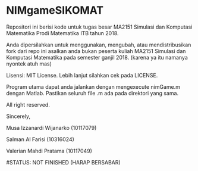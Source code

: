 # NIMgameSIKOMAT
Repositori ini berisi kode untuk tugas besar MA2151 Simulasi dan Komputasi Matematika Prodi Matematika ITB tahun 2018.

Anda dipersilahkan untuk menggunakan, mengubah, atau mendistribusikan fork dari repo ini asalkan anda bukan peserta kuliah MA2151 Simulasi dan Komputasi Matematika pada semester ganjil 2018. (karena ya itu namanya nyontek atuh mas)

Lisensi: MIT License. Lebih lanjut silahkan cek pada LICENSE.

Program utama dapat anda jalankan dengan mengexecute nimGame.m dengan Matlab. Pastikan seluruh file .m ada pada direktori yang sama.

All right reserved.

Sincerely,

Musa Izzanardi Wijanarko (10117079)

Salman Al Farisi (10316024)

Valerian Mahdi Pratama (10117049)

#STATUS: NOT FINISHED (HARAP BERSABAR)
